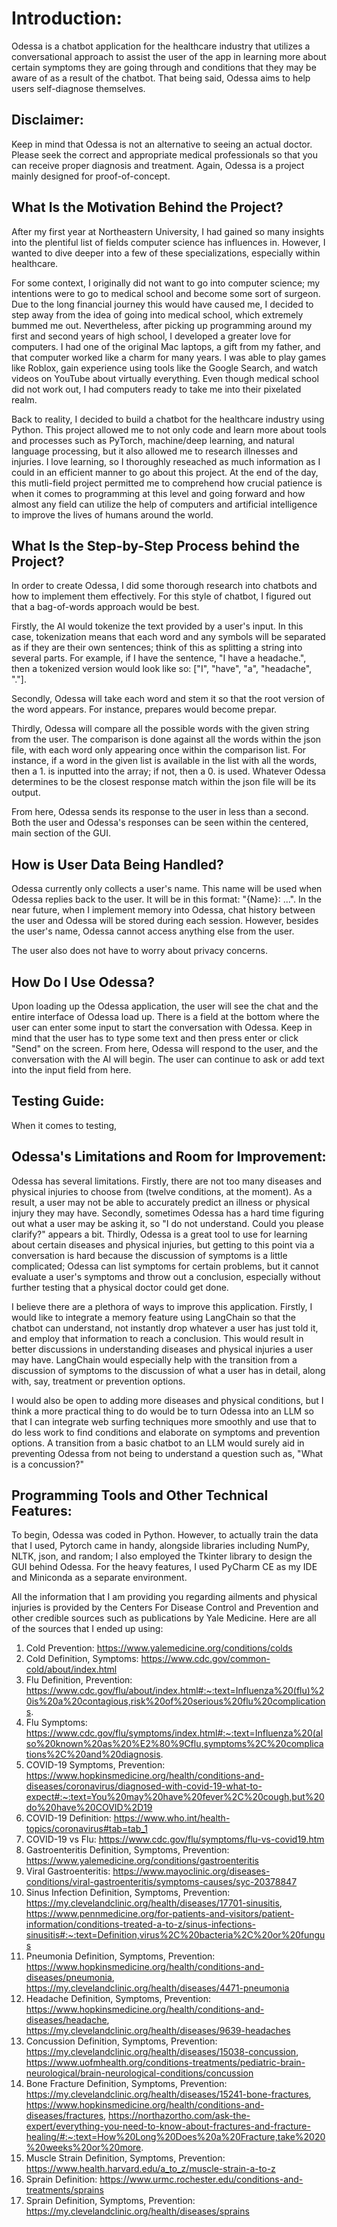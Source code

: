# **Introduction:**
Odessa is a chatbot application for the healthcare industry that utilizes a conversational approach 
to assist the user of the app in learning more about certain symptoms they are going through and conditions 
that they may be aware of as a result of the chatbot. That being said, Odessa aims to help users self-diagnose 
themselves. 

## **Disclaimer:**
Keep in mind that Odessa is not an alternative to seeing an actual doctor. Please seek the 
correct and appropriate medical professionals so that you can receive proper diagnosis and treatment. Again, Odessa 
is a project mainly designed for proof-of-concept.



## **What Is the Motivation Behind the Project?**
After my first year at Northeastern University, I had gained so many insights into the plentiful list of fields computer 
science has influences in. However, I wanted to dive deeper into a few of these specializations, especially within 
healthcare. 

For some context, I originally did not want to go into computer science; my intentions were to go to medical school and 
become some sort of surgeon. Due to the long financial journey this would have caused me, I decided to step away from 
the idea of going into medical school, which extremely bummed me out. Nevertheless, after picking up programming around 
my first and second years of high school, I developed a greater love for computers. I had one of the original Mac 
laptops, a gift from my father, and that computer worked like a charm for many years. I was able to play games like 
Roblox, gain experience using tools like the Google Search, and watch videos on YouTube about virtually everything. Even
though medical school did not work out, I had computers ready to take me into their pixelated realm. 

Back to reality, I decided to build a chatbot for the healthcare industry using Python. This project allowed me to not 
only code and learn more about tools and processes such as PyTorch, machine/deep learning, and natural language 
processing, but it also allowed me to research illnesses and injuries. I love learning, so I thoroughly reseached as much 
information as I could in an efficient manner to go about this project. At the end of the day, this mutli-field project
permitted me to comprehend how crucial patience is when it comes to programming at this level and going forward and how 
almost any field can utilize the help of computers and artificial intelligence to improve the lives of humans around the 
world. 



## **What Is the Step-by-Step Process behind the Project?**
In order to create Odessa, I did some thorough research into chatbots and how to implement them effectively. For this 
style of chatbot, I figured out that a bag-of-words approach would be best. 

Firstly, the AI would tokenize the text provided by a user's input. In this case, tokenization means that each word and 
any symbols will be separated as if they are their own sentences; think of this as splitting a string into several 
parts. For example, if I have the sentence, "I have a headache.", then a tokenized version would look like so: ["I", 
"have", "a", "headache", "."].

Secondly, Odessa will take each word and stem it so that the root version of the word appears. For instance, prepares 
would become prepar.

Thirdly, Odessa will compare all the possible words with the given string from the user. The comparison is done against
all the words within the json file, with each word only appearing once within the comparison list. For instance, if a 
word in the given list is available in the list with all the words, then a 1. is inputted into the array; if not, then
a 0. is used. Whatever Odessa determines to be the closest response match within the json file will be its output. 

From here, Odessa sends its response to the user in less than a second. Both the user and Odessa's responses can be 
seen within the centered, main section of the GUI.



## **How is User Data Being Handled?**
Odessa currently only collects a user's name. This name will be used when Odessa replies back to the user. It will be 
in this format: "{Name}: ...". In the near future, when I implement memory into Odessa, chat history 
between the user and Odessa will be stored during each session. However, besides the user's name, Odessa cannot access
anything else from the user. 

The user also does not have to worry about privacy concerns. 


## **How Do I Use Odessa?**
Upon loading up the Odessa application, the user will see the chat and the entire interface of Odessa load up. There is 
a field at the bottom where the user can enter some input to start the conversation with Odessa. Keep in mind that the 
user has to type some text and then press enter or click "Send" on the screen. From here, Odessa will respond to the 
user, and the conversation with the AI will begin. The user can continue to ask or add text into the input field from 
here. 



## **Testing Guide:**
When it comes to testing, 



## **Odessa's Limitations and Room for Improvement:**
Odessa has several limitations. Firstly, there are not too many diseases and physical injuries to choose from (twelve 
conditions, at the moment). As a result, a user may not be able to accurately predict an illness or physical injury they 
may have. Secondly, sometimes Odessa has a hard time figuring out what a user may be asking it, so "I do not understand. 
Could you please clarify?" appears a bit. Thirdly, Odessa is a great tool to use for learning about certain diseases and 
physical injuries, but getting to this point via a conversation is hard because the discussion of symptoms is a little 
complicated; Odessa can list symptoms for certain problems, but it cannot evaluate a user's symptoms and throw out a 
conclusion, especially without further testing that a physical doctor could get done. 

I believe there are a plethora of ways to improve this application. Firstly, I would like to integrate a memory feature
using LangChain so that the chatbot can understand, not instantly drop whatever a user has just told it, and employ that 
information to reach a conclusion. This would result in better discussions in understanding diseases and physical 
injuries a user may have. LangChain would especially help with the transition from a discussion of symptoms to the 
discussion of what a user has in detail, along with, say, treatment or prevention options.

I would also be open to adding more diseases and physical conditions, but I think a more practical thing to do would be 
to turn Odessa into an LLM so that I can integrate web surfing techniques more smoothly and use that to do less work to 
find conditions and elaborate on symptoms and prevention options. A transition from a basic chatbot to an LLM would 
surely aid in preventing Odessa from not being to understand a question such as, "What is a concussion?"



## **Programming Tools and Other Technical Features:**
To begin, Odessa was coded in Python. However, to actually train the data that I used, Pytorch came in handy, alongside 
libraries including NumPy, NLTK, json, and random; I also employed the Tkinter library to design the GUI behind Odessa. 
For the heavy features, I used PyCharm CE as my IDE and Miniconda as a separate environment. 


All the information that I am providing you regarding ailments and physical injuries is provided by the Centers For 
Disease Control and Prevention and other credible sources such as publications by Yale Medicine. Here are all of the 
sources that I ended up using: 
1. Cold Prevention: https://www.yalemedicine.org/conditions/colds
2. Cold Definition, Symptoms: https://www.cdc.gov/common-cold/about/index.html
3. Flu Definition, Prevention: https://www.cdc.gov/flu/about/index.html#:~:text=Influenza%20(flu)%20is%20a%20contagious,risk%20of%20serious%20flu%20complications.
4. Flu Symptoms: https://www.cdc.gov/flu/symptoms/index.html#:~:text=Influenza%20(also%20known%20as%20%E2%80%9Cflu,symptoms%2C%20complications%2C%20and%20diagnosis.
5. COVID-19 Symptoms, Prevention: https://www.hopkinsmedicine.org/health/conditions-and-diseases/coronavirus/diagnosed-with-covid-19-what-to-expect#:~:text=You%20may%20have%20fever%2C%20cough,but%20do%20have%20COVID%2D19
6. COVID-19 Definition: https://www.who.int/health-topics/coronavirus#tab=tab_1
7. COVID-19 vs Flu: https://www.cdc.gov/flu/symptoms/flu-vs-covid19.htm
8. Gastroenteritis Definition, Symptoms, Prevention: https://www.yalemedicine.org/conditions/gastroenteritis
9. Viral Gastroenteritis: https://www.mayoclinic.org/diseases-conditions/viral-gastroenteritis/symptoms-causes/syc-20378847
10. Sinus Infection Definition, Symptoms, Prevention: https://my.clevelandclinic.org/health/diseases/17701-sinusitis, https://www.pennmedicine.org/for-patients-and-visitors/patient-information/conditions-treated-a-to-z/sinus-infections-sinusitis#:~:text=Definition,virus%2C%20bacteria%2C%20or%20fungus
11. Pneumonia Definition, Symptoms, Prevention: https://www.hopkinsmedicine.org/health/conditions-and-diseases/pneumonia, https://my.clevelandclinic.org/health/diseases/4471-pneumonia
12. Headache Definition, Symptoms, Prevention: https://www.hopkinsmedicine.org/health/conditions-and-diseases/headache, https://my.clevelandclinic.org/health/diseases/9639-headaches 
13. Concussion Definition, Symptoms, Prevention: https://my.clevelandclinic.org/health/diseases/15038-concussion, https://www.uofmhealth.org/conditions-treatments/pediatric-brain-neurological/brain-neurological-conditions/concussion
14. Bone Fracture Definition, Symptoms, Prevention: https://my.clevelandclinic.org/health/diseases/15241-bone-fractures, https://www.hopkinsmedicine.org/health/conditions-and-diseases/fractures, https://northazortho.com/ask-the-expert/everything-you-need-to-know-about-fractures-and-fracture-healing/#:~:text=How%20Long%20Does%20a%20Fracture,take%2020%20weeks%20or%20more.
15. Muscle Strain Definition, Symptoms, Prevention: https://www.health.harvard.edu/a_to_z/muscle-strain-a-to-z
16. Sprain Definition: https://www.urmc.rochester.edu/conditions-and-treatments/sprains
17. Sprain Definition, Symptoms, Prevention: https://my.clevelandclinic.org/health/diseases/sprains